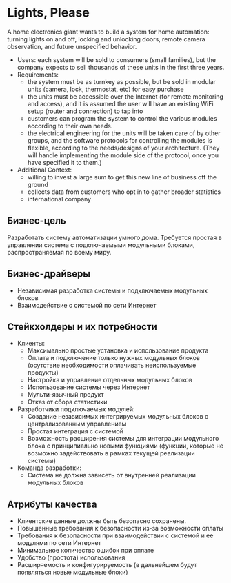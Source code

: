 # Lights, Please

A home electronics giant wants to build a system for home automation: turning lights on and off, locking and unlocking doors, remote camera observation, and future unspecified behavior.

* Users: each system will be sold to consumers (small families), but the company expects to sell thousands of these units in the first three years.
* Requirements:
    * the system must be as turnkey as possible, but be sold in modular units (camera, lock, thermostat, etc) for easy purchase
    * the units must be accessible over the Internet (for remote monitoring and access), and it is assumed the user will have an existing WiFi setup (router and connection) to tap into
    * customers can program the system to control the various modules according to their own needs.
    * the electrical engineering for the units will be taken care of by other groups, and the software protocols for controlling the modules is flexible, according to the needs/designs of your architecture. (They will handle implementing the module side of the protocol, once you have specified it to them.)
* Additional Context:
    * willing to invest a large sum to get this new line of business off the ground
    * collects data from customers who opt in to gather broader statistics
    * international company

## Бизнес-цель

Разработать систему автоматизации умного дома. Требуется простая в управлении система с подключаемыми модульными блоками, распространяемая по всему миру.

## Бизнес-драйверы

* Независимая разработка системы и подключаемых модульных блоков
* Взаимодействие с системой по сети Интернет

## Стейкхолдеры и их потребности

* Клиенты:
    * Максимально простые установка и использование продукта
    * Оплата и подключение только нужных модульных блоков (осутствие необходимости оплачивать неиспользуемые продукты)
    * Настройка и управление отдельных модульных блоков
    * Использование системы через Интернет
    * Мульти-язычный продукт
    * Отказ от сбора статистики
* Разработчики подключаемых модулей:
    * Создание независимых интегрируемых модульных блоков с централизованным управлением
    * Простая интеграция с системой
    * Возможность расширения системы для интеграции модульного блока с принципиально новыми функциями (функции, которые не возможно задействовать в рамках текущей реализации системы)
* Команда разработки:
    * Система не должна зависеть от внутренней реализации модульных блоков

## Атрибуты качества

* Клиентские данные должны быть безопасно сохранены.
* Повышенные требования к безопасности из-за возможности оплаты
* Требования к безопасности при взаимодействии с системой и ее модулями по сети Интернет
* Минимальное количество ошибок при оплате
* Удобство (простота) использования
* Расширяемость и конфигурируемость (в дальнейшем будут появляться новые модульные блоки)
